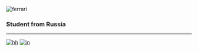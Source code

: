 ![ferrari](http://www.thomas5000.hu/pilot_2014/ferrari_14.png)

### Student from Russia
-------------------------
[![hh](https://img.shields.io/badge/-hh-ffffff?style=flat&logo=)](https://hh.ru/resume/a6b1b5fbff084a07b70039ed1f446751395854)
[![in](https://img.shields.io/badge/-ffffff?style=flat&logo=LinkedIn&logoColor=47C5FB)](https://hh.ru/resume/a6b1b5fbff084a07b70039ed1f446751395854)


